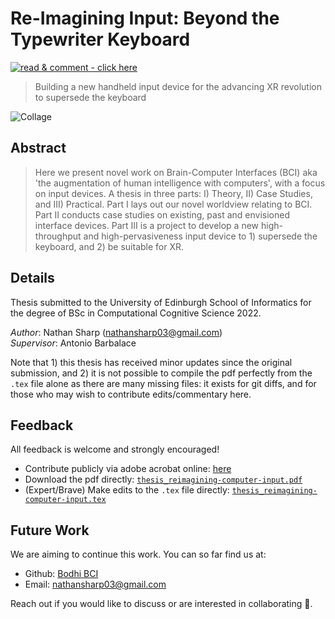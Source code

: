 <!-- TODOs
- [ ] add some emojis!
-->

# Re-Imagining Input: Beyond the Typewriter Keyboard

[![read & comment - click here](https://img.shields.io/badge/read_%26_comment-click_here-EC1C24?style=for-the-badge&logo=Adobe+Acrobat+Reader&logoColor=white)](https://acrobat.adobe.com/link/review?uri=urn:aaid:scds:US:35a33218-982e-4083-be8c-a14ed8bcfbc0 "Read and comment with adobe acrobat (online)")

> Building a new handheld input device for the advancing XR revolution to supersede the keyboard

<!-- **Thesis exploring the future of computer input. We develop theory, conduct case studies, then design and build a new input device to supersede the keyboard in the advancing XR revolution.** -->

![Collage](images/project_collage1.png?raw=true "Collage of images collected and produced for the thesis")

## Abstract
> Here we present novel work on Brain-Computer Interfaces (BCI) aka 'the augmentation of human intelligence with computers', with a focus on input devices.
> A thesis in three parts: I) Theory, II) Case Studies, and III) Practical.
> Part I lays out our novel worldview relating to BCI.
> Part II conducts case studies on existing, past and envisioned interface devices.
> Part III is a project to develop a new high-throughput and high-pervasiveness input device to 1) supersede the keyboard, and 2) be suitable for XR.

## Details 
Thesis submitted to the University of Edinburgh School of Informatics for the degree of BSc in Computational Cognitive Science 2022.

_Author_: Nathan Sharp (nathansharp03@gmail.com)  
_Supervisor_: Antonio Barbalace

Note that 1) this thesis has received minor updates since the original submission, and 2) it is not possible to compile the pdf perfectly from the `.tex` file alone as there are many missing files: it exists for git diffs, and for those who may wish to contribute edits/commentary here. 
 
## Feedback
All feedback is welcome and strongly encouraged!
- Contribute publicly via adobe acrobat online: [here](https://acrobat.adobe.com/link/review?uri=urn:aaid:scds:US:77e74c82-6c13-4cd2-8d50-0db14987b18b) 
- Download the pdf directly: [`thesis_reimagining-computer-input.pdf`](thesis_reimagining-computer-input.pdf) 
- (Expert/Brave) Make edits to the `.tex` file directly: [`thesis_reimagining-computer-input.tex`](thesis_reimagining-computer-input.tex) 

## Future Work
We are aiming to continue this work. You can so far find us at:
- Github: [Bodhi BCI](https://github.com/bodhiBCI)
- Email: nathansharp03@gmail.com
 
Reach out if you would like to discuss or are interested in collaborating :wave:.
